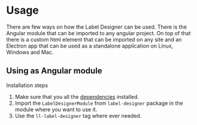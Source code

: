 # Usage

There are few ways on how the Label Designer can be used. There is the Angular
module that can be imported to any angular project. On top of that there is a
custom html element that can be imported on any site and an Electron app that
can be used as a standalone application on Linux, Windows and Mac.

## Using as Angular module

Installation steps 
1. Make sure that you all the [dependencies](../dependencies.html) installed.
2. Import the `LabelDesignerModule` from `label-designer` package in the module 
where you want to use it.
3. Use the `ll-label-designer` tag where ever needed.


